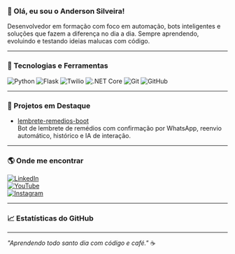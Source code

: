 ### 👋 Olá, eu sou o Anderson Silveira!
Desenvolvedor em formação com foco em automação, bots inteligentes e soluções que fazem a diferença no dia a dia. Sempre aprendendo, evoluindo e testando ideias malucas com código.

---

### 🧰 Tecnologias e Ferramentas
![Python](https://img.shields.io/badge/-Python-333?style=flat-square&logo=python)
![Flask](https://img.shields.io/badge/-Flask-000?style=flat-square&logo=flask)
![Twilio](https://img.shields.io/badge/-Twilio-F22F46?style=flat-square&logo=twilio)
![.NET Core](https://img.shields.io/badge/-.NET-5C2D91?style=flat-square&logo=dotnet)
![Git](https://img.shields.io/badge/-Git-F05032?style=flat-square&logo=git)
![GitHub](https://img.shields.io/badge/-GitHub-181717?style=flat-square&logo=github)

---

### 🚀 Projetos em Destaque
- [lembrete-remedios-boot](https://github.com/andjpython/lembrete-remedios-boot)  
  Bot de lembrete de remédios com confirmação por WhatsApp, reenvio automático, histórico e IA de interação.

---

### 🌎 Onde me encontrar
[![LinkedIn](https://img.shields.io/badge/-LinkedIn-0077B5?style=flat-square&logo=linkedin)](https://www.linkedin.com/in/andjpython)  
[![YouTube](https://img.shields.io/badge/-YouTube-black?style=flat-square&logo=youtube)](https://www.youtube.com/channel/UC3QkbGyvHoEwRVAB5gx_4xQ)  
[![Instagram](https://img.shields.io/badge/-Instagram-purple?style=flat-square&logo=instagram)](https://www.instagram.com/andersonsilveira1979)

---

### 📈 Estatísticas do GitHub
<!-- Se quiser adicionar estatísticas depois, use esse modelo -->
<!--
![andjpython GitHub stats](https://github-readme-stats.vercel.app/api?username=andjpython&show_icons=true&theme=github_dark)
-->

---

_"Aprendendo todo santo dia com código e café."_ ☕️
